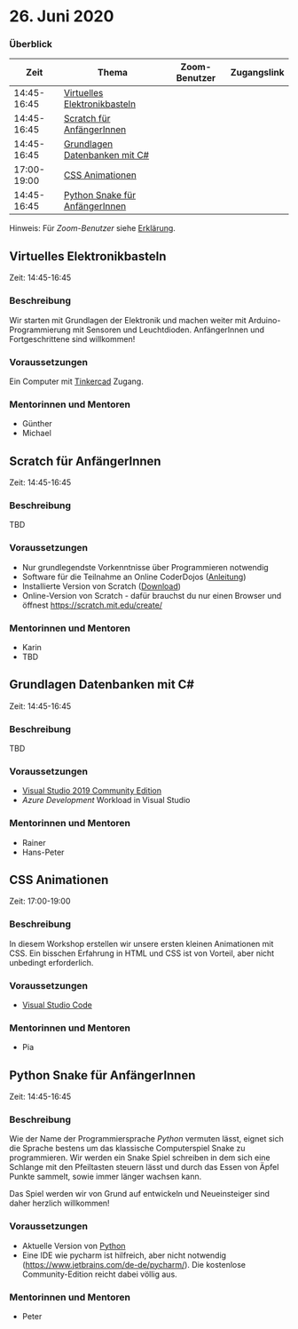 # 26. Juni 2020

### Überblick

| Zeit        | Thema                                                             | Zoom-Benutzer | Zugangslink |
| ----------- | ----------------------------------------------------------------- | ------------- | ----------- |
| 14:45-16:45 | [Virtuelles Elektronikbasteln](#virtuelles-elektronikbasteln)     |               |             |
| 14:45-16:45 | [Scratch für AnfängerInnen](#scratch-für-anfängerinnen)           |               |             |
| 14:45-16:45 | [Grundlagen Datenbanken mit C#](#grundlagen-datenbanken-mit-c)    |               |             |
| 17:00-19:00 | [CSS Animationen](#css-animationen)                               |               |             |
| 14:45-16:45 | [Python Snake für AnfängerInnen](#python-snake-für-anfüngerinnen) |               |             |

Hinweis: Für _Zoom-Benutzer_ siehe [Erklärung](https://github.com/coderdojo-linz/coderdojo-online/blob/master/Zoom.md).


## Virtuelles Elektronikbasteln

Zeit: 14:45-16:45

### Beschreibung

Wir starten mit Grundlagen der Elektronik und machen weiter mit Arduino-Programmierung mit Sensoren und Leuchtdioden. AnfängerInnen und Fortgeschrittene sind willkommen!

### Voraussetzungen

Ein Computer mit [Tinkercad](https://www.tinkercad.com) Zugang.

### Mentorinnen und Mentoren

- Günther
- Michael


## Scratch für AnfängerInnen

Zeit: 14:45-16:45

### Beschreibung

TBD

### Voraussetzungen

- Nur grundlegendste Vorkenntnisse über Programmieren notwendig
- Software für die Teilnahme an Online CoderDojos ([Anleitung](https://linz.coderdojo.net/online-coderdojo-tipps.html))
- Installierte Version von Scratch ([Download](https://scratch.mit.edu/download))
- Online-Version von Scratch - dafür brauchst du nur einen Browser und öffnest https://scratch.mit.edu/create/

### Mentorinnen und Mentoren

- Karin
- TBD


## Grundlagen Datenbanken mit C#

Zeit: 14:45-16:45

### Beschreibung

TBD

### Voraussetzungen

- [Visual Studio 2019 Community Edition](https://visualstudio.microsoft.com/de/downloads/)
- *Azure Development* Workload in Visual Studio

### Mentorinnen und Mentoren

- Rainer
- Hans-Peter


## CSS Animationen

Zeit: 17:00-19:00

### Beschreibung

In diesem Workshop erstellen wir unsere ersten kleinen Animationen mit CSS. Ein bisschen Erfahrung in HTML und CSS ist von Vorteil, aber nicht unbedingt erforderlich.

### Voraussetzungen

- [Visual Studio Code](https://code.visualstudio.com)

### Mentorinnen und Mentoren

- Pia


## Python Snake für AnfängerInnen

Zeit: 14:45-16:45

### Beschreibung

Wie der Name der Programmiersprache *Python* vermuten lässt, eignet sich die Sprache bestens um das klassische Computerspiel Snake zu programmieren. Wir werden ein Snake Spiel schreiben in dem sich eine Schlange mit den Pfeiltasten steuern lässt und durch das Essen von Äpfel Punkte sammelt, sowie immer länger wachsen kann.

Das Spiel werden wir von Grund auf entwickeln und Neueinsteiger sind daher herzlich willkommen!

### Voraussetzungen

- Aktuelle Version von [Python](https://www.python.org/downloads/)
- Eine IDE wie pycharm ist hilfreich, aber nicht notwendig (https://www.jetbrains.com/de-de/pycharm/). Die kostenlose Community-Edition reicht dabei völlig aus.

### Mentorinnen und Mentoren

- Peter
